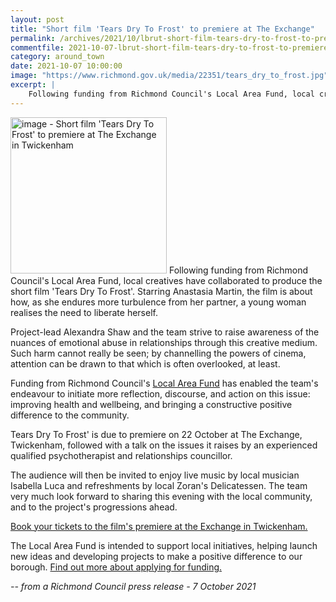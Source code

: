 ```yaml
---
layout: post
title: "Short film 'Tears Dry To Frost' to premiere at The Exchange"
permalink: /archives/2021/10/lbrut-short-film-tears-dry-to-frost-to-premiere-at-the-exchange.html
commentfile: 2021-10-07-lbrut-short-film-tears-dry-to-frost-to-premiere-at-the-exchange
category: around_town
date: 2021-10-07 10:00:00
image: "https://www.richmond.gov.uk/media/22351/tears_dry_to_frost.jpg"
excerpt: |
    Following funding from Richmond Council's Local Area Fund, local creatives  have collaborated to produce the short film 'Tears Dry To Frost'. Starring  Anastasia Martin, the film is about how, as she endures more turbulence  from her partner, a young woman realises the need to liberate herself.
---
```


<img src="https://www.richmond.gov.uk/media/22351/tears_dry_to_frost.jpg" alt="image - Short film 'Tears Dry To Frost' to premiere at The Exchange in Twickenham" width="250" class="photo right"  >
Following funding from Richmond Council's Local Area Fund, local creatives  have collaborated to produce the short film 'Tears Dry To Frost'. Starring  Anastasia Martin, the film is about how, as she endures more turbulence  from her partner, a young woman realises the need to liberate herself.

Project-lead Alexandra Shaw and the team strive to raise awareness of the  nuances of emotional abuse in relationships through this creative medium.  Such harm cannot really be seen; by channelling the powers of cinema,  attention can be drawn to that which is often overlooked, at least.

Funding from Richmond Council's [Local Area Fund](https://www.richmond.gov.uk/services/voluntary_and_community_sector/voluntary_and_community_sector_support/grants_and_funding/local_area_fund) has enabled the team's endeavour to initiate more reflection, discourse,  and action on this issue: improving health and wellbeing, and bringing a  constructive positive difference to the community.

Tears Dry To Frost' is due to premiere on 22 October at The Exchange,  Twickenham, followed with a talk on the issues it raises by an experienced  qualified psychotherapist and relationships councillor.

The audience will then be invited to enjoy live music by local musician  Isabella Luca and refreshments by local Zoran's Delicatessen. The team very  much look forward to sharing this evening with the local community, and to  the project's progressions ahead.

[Book your tickets to the film's premiere at the Exchange in Twickenham.](https://www.eventbrite.co.uk/e/tears-dry-to-frost-the-premiere-tickets-182929034667?aff=ebdssbeac)

The Local Area Fund is intended to support local initiatives, helping  launch new ideas and developing projects to make a positive difference to  our borough. [Find out more about applying for funding.](https://www.richmond.gov.uk/services/voluntary_and_community_sector/voluntary_and_community_sector_support/grants_and_funding/local_area_fund/about_the_local_area_fund)

<cite>-- from a Richmond Council press release - 7 October 2021</cite>
